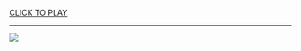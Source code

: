 
<a href="https://premium76.site?title=unblocked_games_garry's_mod&ref=13M">CLICK TO PLAY</a></h3>
<hr>

<a href="https://premium76.site?title=unblocked_games_garry's_mod&ref=13M"><img src="https://clearcache.store/games.png"></a>


